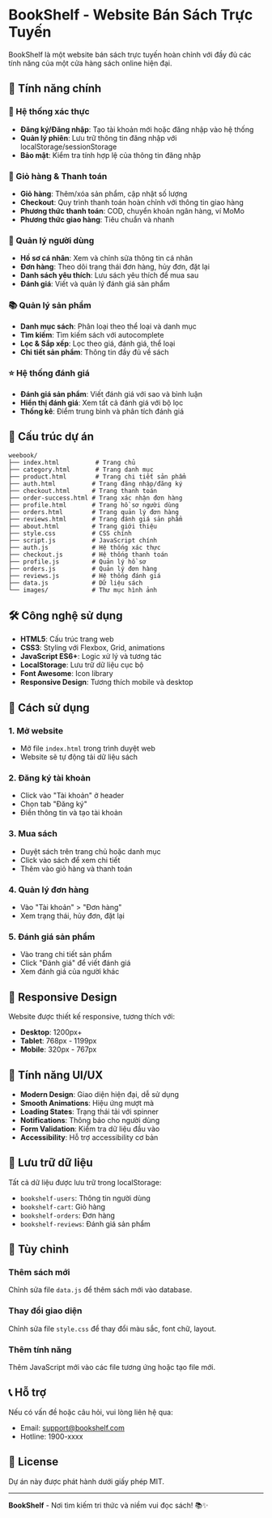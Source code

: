 # BookShelf - Website Bán Sách Trực Tuyến

BookShelf là một website bán sách trực tuyến hoàn chỉnh với đầy đủ các tính năng của một cửa hàng sách online hiện đại.

## 🚀 Tính năng chính

### 🔐 Hệ thống xác thực
- **Đăng ký/Đăng nhập**: Tạo tài khoản mới hoặc đăng nhập vào hệ thống
- **Quản lý phiên**: Lưu trữ thông tin đăng nhập với localStorage/sessionStorage
- **Bảo mật**: Kiểm tra tính hợp lệ của thông tin đăng nhập

### 🛒 Giỏ hàng & Thanh toán
- **Giỏ hàng**: Thêm/xóa sản phẩm, cập nhật số lượng
- **Checkout**: Quy trình thanh toán hoàn chỉnh với thông tin giao hàng
- **Phương thức thanh toán**: COD, chuyển khoản ngân hàng, ví MoMo
- **Phương thức giao hàng**: Tiêu chuẩn và nhanh

### 👤 Quản lý người dùng
- **Hồ sơ cá nhân**: Xem và chỉnh sửa thông tin cá nhân
- **Đơn hàng**: Theo dõi trạng thái đơn hàng, hủy đơn, đặt lại
- **Danh sách yêu thích**: Lưu sách yêu thích để mua sau
- **Đánh giá**: Viết và quản lý đánh giá sản phẩm

### 📚 Quản lý sản phẩm
- **Danh mục sách**: Phân loại theo thể loại và danh mục
- **Tìm kiếm**: Tìm kiếm sách với autocomplete
- **Lọc & Sắp xếp**: Lọc theo giá, đánh giá, thể loại
- **Chi tiết sản phẩm**: Thông tin đầy đủ về sách

### ⭐ Hệ thống đánh giá
- **Đánh giá sản phẩm**: Viết đánh giá với sao và bình luận
- **Hiển thị đánh giá**: Xem tất cả đánh giá với bộ lọc
- **Thống kê**: Điểm trung bình và phân tích đánh giá

## 📁 Cấu trúc dự án

```
weebook/
├── index.html          # Trang chủ
├── category.html       # Trang danh mục
├── product.html        # Trang chi tiết sản phẩm
├── auth.html          # Trang đăng nhập/đăng ký
├── checkout.html      # Trang thanh toán
├── order-success.html # Trang xác nhận đơn hàng
├── profile.html       # Trang hồ sơ người dùng
├── orders.html        # Trang quản lý đơn hàng
├── reviews.html       # Trang đánh giá sản phẩm
├── about.html         # Trang giới thiệu
├── style.css          # CSS chính
├── script.js          # JavaScript chính
├── auth.js            # Hệ thống xác thực
├── checkout.js        # Hệ thống thanh toán
├── profile.js         # Quản lý hồ sơ
├── orders.js          # Quản lý đơn hàng
├── reviews.js         # Hệ thống đánh giá
├── data.js            # Dữ liệu sách
└── images/            # Thư mục hình ảnh
```

## 🛠️ Công nghệ sử dụng

- **HTML5**: Cấu trúc trang web
- **CSS3**: Styling với Flexbox, Grid, animations
- **JavaScript ES6+**: Logic xử lý và tương tác
- **LocalStorage**: Lưu trữ dữ liệu cục bộ
- **Font Awesome**: Icon library
- **Responsive Design**: Tương thích mobile và desktop

## 🚀 Cách sử dụng

### 1. Mở website
- Mở file `index.html` trong trình duyệt web
- Website sẽ tự động tải dữ liệu sách

### 2. Đăng ký tài khoản
- Click vào "Tài khoản" ở header
- Chọn tab "Đăng ký"
- Điền thông tin và tạo tài khoản

### 3. Mua sách
- Duyệt sách trên trang chủ hoặc danh mục
- Click vào sách để xem chi tiết
- Thêm vào giỏ hàng và thanh toán

### 4. Quản lý đơn hàng
- Vào "Tài khoản" > "Đơn hàng"
- Xem trạng thái, hủy đơn, đặt lại

### 5. Đánh giá sản phẩm
- Vào trang chi tiết sản phẩm
- Click "Đánh giá" để viết đánh giá
- Xem đánh giá của người khác

## 📱 Responsive Design

Website được thiết kế responsive, tương thích với:
- **Desktop**: 1200px+
- **Tablet**: 768px - 1199px
- **Mobile**: 320px - 767px

## 🎨 Tính năng UI/UX

- **Modern Design**: Giao diện hiện đại, dễ sử dụng
- **Smooth Animations**: Hiệu ứng mượt mà
- **Loading States**: Trạng thái tải với spinner
- **Notifications**: Thông báo cho người dùng
- **Form Validation**: Kiểm tra dữ liệu đầu vào
- **Accessibility**: Hỗ trợ accessibility cơ bản

## 💾 Lưu trữ dữ liệu

Tất cả dữ liệu được lưu trữ trong localStorage:
- `bookshelf-users`: Thông tin người dùng
- `bookshelf-cart`: Giỏ hàng
- `bookshelf-orders`: Đơn hàng
- `bookshelf-reviews`: Đánh giá sản phẩm

## 🔧 Tùy chỉnh

### Thêm sách mới
Chỉnh sửa file `data.js` để thêm sách mới vào database.

### Thay đổi giao diện
Chỉnh sửa file `style.css` để thay đổi màu sắc, font chữ, layout.

### Thêm tính năng
Thêm JavaScript mới vào các file tương ứng hoặc tạo file mới.

## 📞 Hỗ trợ

Nếu có vấn đề hoặc câu hỏi, vui lòng liên hệ qua:
- Email: support@bookshelf.com
- Hotline: 1900-xxxx

## 📄 License

Dự án này được phát hành dưới giấy phép MIT.

---

**BookShelf** - Nơi tìm kiếm tri thức và niềm vui đọc sách! 📚✨
